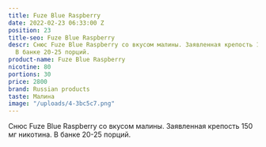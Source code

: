 ```yaml
---
title: Fuze Blue Raspberry
date: 2022-02-23 06:33:00 Z
position: 23
title-seo: Fuze Blue Raspberry
descr: Снюс Fuze Blue Raspberry со вкусом малины. Заявленная крепость 150 мг никотина.
  В банке 20-25 порций.
product-name: Fuze Blue Raspberry
nicotine: 80
portions: 30
price: 2800
brand: Russian products
taste: Малина
image: "/uploads/4-3bc5c7.png"
---
```


Снюс Fuze Blue Raspberry со вкусом малины. Заявленная крепость 150 мг никотина. В банке 20-25 порций.